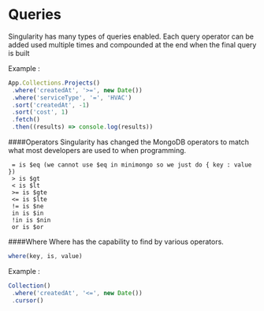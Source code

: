 # Queries

Singularity has many types of queries enabled. Each query operator can be added used multiple times and compounded at the end when the final query is built

Example : 

```js
App.Collections.Projects()
 .where('createdAt', '>=', new Date())
 .where('serviceType', '=', 'HVAC')
 .sort('createdAt', -1)
 .sort('cost', 1)
 .fetch()
 .then((results) => console.log(results))
```

####Operators
Singularity has changed the MongoDB operators to match what most developers are used to when programming.

```
 = is $eq (we cannot use $eq in minimongo so we just do { key : value })
 > is $gt
 < is $lt
 >= is $gte
 <= is $lte
 != is $ne
 in is $in
 !in is $nin
 or is $or
```

####Where
Where has the capability to find by various operators. 

```js
where(key, is, value)
```

Example :

```js
Collection()
 .where('createdAt', '<=', new Date())
 .cursor()
```